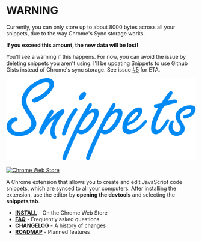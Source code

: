 # WARNING

Currently, you can only store up to about 8000 bytes across all your snippets, due to the way Chrome's Sync storage works.

**If you exceed this amount, the new data will be lost!**

You'll see a warning if this happens. For now, you can avoid the issue by deleting snippets you aren't using. I'll be updating Snippets to use Github Gists instead of Chrome's sync storage. See issue [#5](https://github.com/SidneyNemzer/snippets/issues/5) for ETA.

[![Snippets](images/logo-transparent.png)][chrome-web-store]

[![Chrome Web Store](https://img.shields.io/chrome-web-store/v/fakjeijchchmicjllnabpdkclfkpbiag.svg)][chrome-web-store]

A Chrome extension that allows you to create and edit JavaScript code snippets, which are synced to all your computers. After installing the extension, use the editor by **opening the devtools** and selecting the **snippets tab**.

* [**INSTALL**][chrome-web-store] - On the Chrome Web Store
* [**FAQ**](docs/faq.md) - Frequently asked questions
* [**CHANGELOG**](CHANGELOG.md) - A history of changes
* [**ROADMAP**](roadmap.md) - Planned features

[chrome-web-store]: https://chrome.google.com/webstore/detail/snippets/fakjeijchchmicjllnabpdkclfkpbiag
